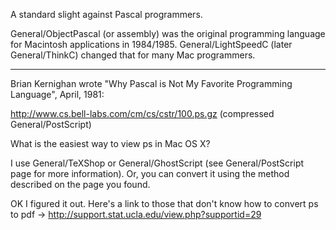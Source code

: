A standard slight against Pascal programmers.

General/ObjectPascal (or assembly) was the original programming language for Macintosh applications in 1984/1985.  General/LightSpeedC (later General/ThinkC) changed that for many Mac programmers.

---

Brian Kernighan wrote "Why Pascal is Not My Favorite Programming Language", April, 1981:

http://www.cs.bell-labs.com/cm/cs/cstr/100.ps.gz  (compressed General/PostScript) 

What is the easiest way to view ps in Mac OS X?

I use General/TeXShop or General/GhostScript (see General/PostScript page for more information).  Or, you can
convert it using the method described on the page you found.

OK I figured it out. Here's a link to those that don't know how to convert ps to pdf  -> http://support.stat.ucla.edu/view.php?supportid=29